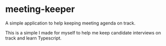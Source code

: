 # meeting-keeper

A simple application to help keeping meeting agenda on track.

This is a simple I made for myself to help me keep candidate interviews on track and learn Typescript.
